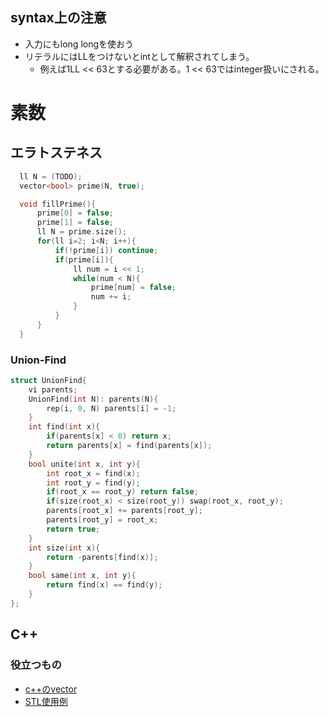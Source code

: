 ## syntax上の注意
- 入力にもlong longを使おう
- リテラルにはLLをつけないとintとして解釈されてしまう。
  - 例えば1LL << 63とする必要がある。1 << 63ではinteger扱いにされる。

# 素数
## エラトステネス
```cpp
  ll N = (TODO);
  vector<bool> prime(N, true);

  void fillPrime(){
      prime[0] = false;
      prime[1] = false;
      ll N = prime.size();
      for(ll i=2; i<N; i++){
          if(!prime[i]) continue;
          if(prime[i]){
              ll num = i << 1;
              while(num < N){
                  prime[num] = false;
                  num += i;
              }
          }
      }
  }
```

### Union-Find
```cpp
struct UnionFind{
    vi parents;
    UnionFind(int N): parents(N){
        rep(i, 0, N) parents[i] = -1;
    }
    int find(int x){
        if(parents[x] < 0) return x;
        return parents[x] = find(parents[x]);
    }
    bool unite(int x, int y){
        int root_x = find(x);
        int root_y = find(y);
        if(root_x == root_y) return false;
        if(size(root_x) < size(root_y)) swap(root_x, root_y);
        parents[root_x] += parents[root_y];
        parents[root_y] = root_x;
        return true;
    }
    int size(int x){
        return -parents[find(x)];
    }
    bool same(int x, int y){
        return find(x) == find(y);
    }
};

```



## C++
### 役立つもの
- [c++のvector](https://qiita.com/ysuzuki19/items/df872d91c9c89cc31aee)
- [STL使用例](http://www-ikn.ist.hokudai.ac.jp/~kida/lecture/D_hokudai_Library.pdf)
